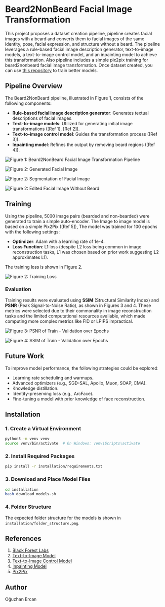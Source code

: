 # Beard2NonBeard Facial Image Transformation

This project proposes a dataset creation pipeline, pipeline creates facial images with a beard and converts them to facial images of the same identity, pose, facial expression, and structure without a beard. The pipeline leverages a rule-based facial image description generator, text-to-image models, a text-to-image control model, and an inpainting model to achieve this transformation. Also pipeline includes a simple pix2pix training for beard2nonbeard facial image transformation. Once dataset created, you can use [this repository](https://github.com/Oguzhanercan/Generative-Vision-Modeling) to train better models.

## Pipeline Overview

The Beard2NonBeard pipeline, illustrated in Figure 1, consists of the following components:
- **Rule-based facial image description generator**: Generates textual descriptions of facial images.
- **Text-to-image models**: Utilized for generating initial image transformations ([Ref 1], [Ref 2]).
- **Text-to-image control model**: Guides the transformation process ([Ref 3]).
- **Inpainting model**: Refines the output by removing beard regions ([Ref 4]).

![Figure 1: Beard2NonBeard Facial Image Transformation Pipeline](media/pipeline.png)


![Figure 2: Generated Facial Image](media/example1.png)

![Figure 2: Segmentation of Facial Image](media/example1_seg.png)

![Figure 2: Edited Facial Image Without Beard](media/example1_clean.png)
## Training

Using the pipeline, 5000 image pairs (bearded and non-bearded) were generated to train a simple auto-encoder. The Image to image model is based on a simple Pix2Pix ([Ref 5]), The model was trained for 100 epochs with the following settings:
- **Optimizer**: Adam with a learning rate of 1e-4.
- **Loss Function**: L1 loss (despite L2 loss being common in image reconstruction tasks, L1 was chosen based on prior work suggesting L2 approximates L1).

The training loss is shown in Figure 2.

![Figure 2: Training Loss](media/train_loss.png)

### Evaluation

Training results were evaluated using **SSIM** (Structural Similarity Index) and **PSNR** (Peak Signal-to-Noise Ratio), as shown in Figures 3 and 4. These metrics were selected due to their commonality in image reconstruction tasks and the limited computational resources available, which made computing more complex metrics like FID or LPIPS impractical.

![Figure 3: PSNR of Train - Validation over Epochs](media/psnr.png)

![Figure 4: SSIM of Train - Validation over Epochs](media/ssim.png)

## Future Work

To improve model performance, the following strategies could be explored:
- Learning rate scheduling and warmups.
- Advanced optimizers (e.g., SGD-SAL, Apollo, Muon, SOAP, CMA).
- Knowledge distillation.
- Identity-preserving loss (e.g., ArcFace).
- Fine-tuning a model with prior knowledge of face reconstruction.

## Installation

### 1. Create a Virtual Environment
```bash
python3 -m venv venv
source venv/bin/activate  # On Windows: venv\Scripts\activate
```

### 2. Install Required Packages
```bash
pip install -r installation/requirements.txt
```

### 3. Download and Place Model Files
```bash
cd installation
bash download_models.sh
```

### 4. Folder Structure
The expected folder structure for the models is shown in `installation/folder_structure.png`.

## References
1. [Black Forest Labs](https://blackforestlabs.ai/announcing-black-forest-labs/)
2. [Text-to-Image Model](https://arxiv.org/abs/2112.10752)
3. [Text-to-Image Control Model](https://arxiv.org/abs/2302.05543)
4. [Inpainting Model](https://arxiv.org/abs/2411.09703)
5. [Pix2Pix](https://arxiv.org/abs/1611.07004)

## Author
Oğuzhan Ercan

